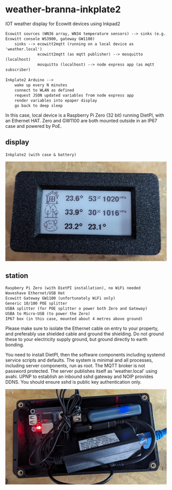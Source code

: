 
# weather-branna-inkplate2

IOT weather display for Ecowitt devices using Inkpad2

    Ecowitt sources (WN36 array, WN34 temperature sensors) --> sinks (e.g. Ecowitt console WS3900, gateway GW1100)
        sinks --> ecowitt2mqtt (running on a local device as 'weather.local')
                  ecowitt2mqtt (as mqtt publisher) --> mosquitto (localhost)
                  mosquitto (localhost) --> node express app (as mqtt subscriber)

    Inkplate2 Arduino -->
        wake up every N minutes
        connect to WLAN as defined
        request JSON updated variables from node express app
        render variables into epaper display
        go back to deep sleep

In this case, local device is a Raspberry Pi Zero (32 bit) running DietPI, with an Ethernet HAT. Zero and GW1100
are both mounted outside in an IP67 case and powered by PoE.

## display

    Inkplate2 (with case & battery)

![Display](images/display.jpg)

## station

    Raspbery Pi Zero (with DietPI installation), no WiFi needed
    Waveshave Ethernet/USB Hat
    Ecowitt Gateway GW1100 (unfortunately WiFi only)
    Generic 10/100 POE splitter
    USBA splitter (for POE splitter o power both Zero and Gateway)
    USBA to Micro-USB (to power the Zero)
    IP67 box (in this case, mounted about 4 metres above ground)

Please make sure to isolate the Ethernet cable on entry to your property, and preferably use shielded cable and ground the shielding.
Do not ground these to your electricity supply ground, but ground directly to earth bonding.

You need to install DietPI, then the software components including systemd service scripts and defaults. The system is minimal
and all processes, including server components, run as root. The MQTT broker is not password protected. The server publishes itself 
as 'weather.local' using avahi. UPNP to establish an inbound sshd gateway and NOIP provides DDNS. You should ensure sshd is public
key authentication only.

![Station](images/station.jpg)
